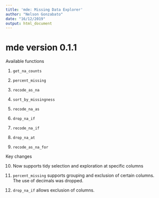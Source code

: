```yaml
---
title: 'mde: Missing Data Explorer'
author: "Nelson Gonzabato"
date: "16/12/2019"
output: html_document
---
```


# mde version 0.1.1

Available functions

1. `get_na_counts`

2. `percent_missing`

3. `recode_as_na`

4. `sort_by_missingness`

5. `recode_na_as`

6. `drop_na_if`

7. `recode_na_if`

8. `drop_na_at`

9. `recode_as_na_for`

Key changes

10. Now supports tidy selection and exploration at specific columns

11. `percent_missing` supports grouping and exclusion of certain columns. The use of decimals was dropped. 

12. `drop_na_if` allows exclusion of columns. 

